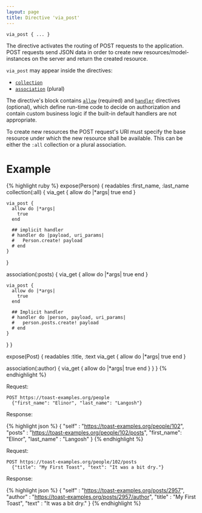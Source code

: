 ```yaml
---
layout: page
title: Directive 'via_post'
---
```


`via_post { ... }`

The directive activates the routing of POST requests to the application. POST requests send JSON data in order to create new resources/model-instances on the server and return the created resource.

`via_post` may appear inside the directives:

* [`collection`](collection)
* [`association`](association) (plural)

The directive's block contains [`allow`](allow) <!-- [D.1] --> (required) and
[`handler`](handler) <!-- [D.2] --> directives (optional), which define run-time code to decide on authorization and contain custom business logic if the built-in default handlers are not appropriate.

To create new resources the POST request's URI must specify the base resource under which the new resource shall be available. This can be either the `:all` collection or a plural association.

# Example
{% highlight ruby %}
expose(Person) {
  readables :first_name, :last_name
  collection(:all) {
    via_get {
      allow do |*args|
        true
      end
    }

    via_post {
      allow do |*args|
        true
      end

      ## implicit handler
      # handler do |payload, uri_params|
      #   Person.create! payload
      # end
    }
  }

  association(:posts) {
    via_get {
      allow do |*args|
        true
      end
    }

    via_post {
      allow do |*args|
        true
      end

      ## Implicit handler
      # handler do |person, payload, uri_params|
      #   person.posts.create! payload
      # end
    }
  }
}

expose(Post) {
  readables :title, :text
  via_get {
    allow do |*args|
      true
    end
  }

  association(:author) {
    via_get {
      allow do |*args|
        true
      end
    }
  }
}
{% endhighlight %}

Request:

    POST https://toast-examples.org/people
      {"first_name": "Elinor", "last_name": "Langosh"}

Response:

{% highlight json %}
{
    "self"      : "https://toast-examples.org/people/102",
    "posts"     : "https://toast-examples.org/people/102/posts",
    "first_name": "Elinor",
    "last_name" : "Langosh"
}
{% endhighlight %}

Request:

    POST https://toast-examples.org/people/102/posts
      {"title": "My First Toast", "text": "It was a bit dry."}

Response:

{% highlight json %}
{
    "self"      : "https://toast-examples.org/posts/2957",
    "author"    : "https://toast-examples.org/posts/2957/author",
    "title"     : "My First Toast",
    "text"      : "It was a bit dry."
}
{% endhighlight %}
